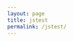 ```yaml
---
layout: page
title: jstest
permalink: /jstest/
---
```


<html>
  <style>
    .center {
    margin: auto;
    width: 90%;
}
  <head>
    <script src="https://cdn.jsdelivr.net/npm/p5@1.4.1/lib/p5.js"></script>
    <script src="{{ site.baseurl }}/assets/sketch.js"></script>
  </head>
  <body>
    <main>
    </main>
  </body>
  </style>
</html>

